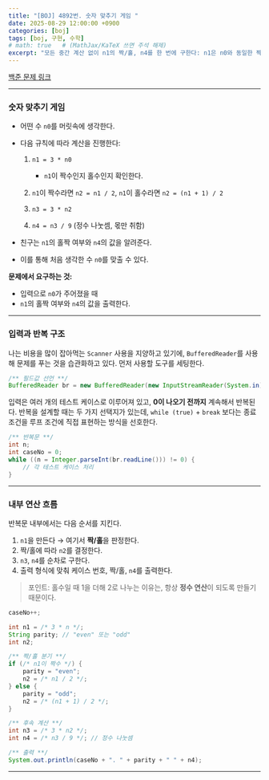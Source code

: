 ```yaml
---
title: "[BOJ] 4892번. 숫자 맞추기 게임 "
date: 2025-08-29 12:00:00 +0900
categories: [boj]              
tags: [boj, 구현, 수학]
# math: true   # (MathJax/KaTeX 쓰면 주석 해제)
excerpt: "모든 중간 계산 없이 n1의 짝/홀, n4를 한 번에 구한다: n1은 n0와 동일한 짝/홀, n4 = ⌊n0/2⌋"
---
```

[백준 문제 링크](https://www.acmicpc.net/problem/4892)

---

### 숫자 맞추기 게임

* 어떤 수 `n0`를 머릿속에 생각한다.
* 다음 규칙에 따라 계산을 진행한다:

  1. `n1 = 3 * n0`

     * `n1`이 짝수인지 홀수인지 확인한다.
  2. `n1`이 짝수라면 `n2 = n1 / 2`,
     `n1`이 홀수라면 `n2 = (n1 + 1) / 2`
  3. `n3 = 3 * n2`
  4. `n4 = n3 / 9` (정수 나눗셈, 몫만 취함)
* 친구는 `n1`의 홀짝 여부와 `n4`의 값을 알려준다.
* 이를 통해 처음 생각한 수 `n0`를 맞출 수 있다.

**문제에서 요구하는 것:**

* 입력으로 `n0`가 주어졌을 때
* `n1`의 홀짝 여부와 `n4`의 값을 출력한다.

---

### 입력과 반복 구조

나는 비용을 많이 잡아먹는 `Scanner` 사용을 지양하고 있기에, `BufferedReader`를 사용해 문제를 푸는 것을 습관화하고 있다.
먼저 사용할 도구를 세팅한다.

```java
/** 필드값 선언 **/
BufferedReader br = new BufferedReader(new InputStreamReader(System.in));
```

입력은 여러 개의 테스트 케이스로 이루어져 있고, **0이 나오기 전까지** 계속해서 반복된다.
반복을 설계할 때는 두 가지 선택지가 있는데, `while (true)` + `break` 보다는 종료 조건을 루프 조건에 직접 표현하는 방식을 선호한다.

```java
/** 반복문 **/
int n;
int caseNo = 0;
while ((n = Integer.parseInt(br.readLine())) != 0) {
    // 각 테스트 케이스 처리
}
```

---

### 내부 연산 흐름

반복문 내부에서는 다음 순서를 지킨다.

1. `n1`을 만든다 → 여기서 **짝/홀**을 판정한다.
2. 짝/홀에 따라 `n2`를 결정한다.
3. `n3`, `n4`를 순차로 구한다.
4. 출력 형식에 맞춰 케이스 번호, 짝/홀, `n4`를 출력한다.

> 포인트: 홀수일 때 1을 더해 2로 나누는 이유는, 항상 **정수 연산**이 되도록 만들기 때문이다.


```java
caseNo++;

int n1 = /* 3 * n */;
String parity; // "even" 또는 "odd"
int n2;

/** 짝/홀 분기 **/
if (/* n1이 짝수 */) {
    parity = "even";
    n2 = /* n1 / 2 */;
} else {
    parity = "odd";
    n2 = /* (n1 + 1) / 2 */;
}

/** 후속 계산 **/
int n3 = /* 3 * n2 */;
int n4 = /* n3 / 9 */; // 정수 나눗셈

/** 출력 **/
System.out.println(caseNo + ". " + parity + " " + n4);
```

---
